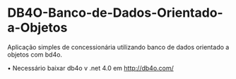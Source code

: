 # DB4O-Banco-de-Dados-Orientado-a-Objetos
Aplicação simples de concessionária utilizando banco de dados orientado a objetos com bd4o.


• Necessário baixar db4o v .net 4.0 em http://db4o.com/ 
